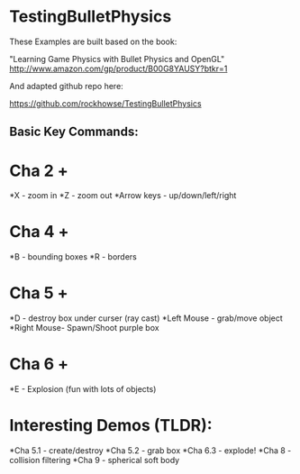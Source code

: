 TestingBulletPhysics
====================

These Examples are built based on the book:

  "Learning Game Physics with Bullet Physics and OpenGL"
  http://www.amazon.com/gp/product/B00G8YAUSY?btkr=1

And adapted github repo here:

https://github.com/rockhowse/TestingBulletPhysics

Basic Key Commands:
-------------------

Cha 2 +
===========
*X - zoom in 
*Z - zoom out
*Arrow keys - up/down/left/right

Cha 4 +
=======
*B - bounding boxes
*R - borders

Cha 5 +
=======
*D - destroy box under curser (ray cast)
*Left Mouse - grab/move object
*Right Mouse- Spawn/Shoot purple box

Cha 6 +
=======
*E - Explosion (fun with lots of objects)

Interesting Demos (TLDR):
===========================
*Cha 5.1 - create/destroy
*Cha 5.2 - grab box
*Cha 6.3 - explode!
*Cha 8 - collision filtering
*Cha 9 - spherical soft body
